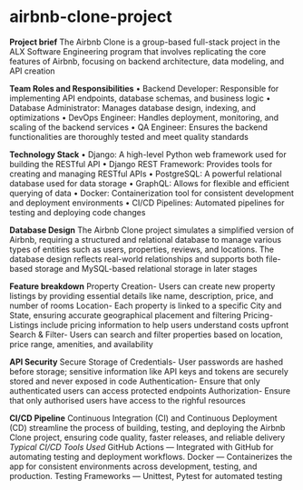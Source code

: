 # airbnb-clone-project

**Project brief**
The Airbnb Clone is a group-based full-stack project in the ALX Software Engineering program that involves replicating the core features of Airbnb, focusing on backend architecture, data modeling, and API creation

**Team Roles and Responsibilities**
	• Backend Developer: Responsible for implementing API endpoints, database schemas, and business logic
	• Database Administrator: Manages database design, indexing, and optimizations
	• DevOps Engineer: Handles deployment, monitoring, and scaling of the backend services
  • QA Engineer: Ensures the backend functionalities are thoroughly tested and meet quality standards


**Technology Stack**
	• Django: A high-level Python web framework used for building the RESTful API
	• Django REST Framework: Provides tools for creating and managing RESTful APIs
	• PostgreSQL: A powerful relational database used for data storage
	• GraphQL: Allows for flexible and efficient querying of data
	• Docker: Containerization tool for consistent development and deployment environments
  • CI/CD Pipelines: Automated pipelines for testing and deploying code changes


**Database Design**
The Airbnb Clone project simulates a simplified version of Airbnb, requiring a structured and relational database to manage various types of entities such as users, properties, reviews, and locations. The database design reflects real-world relationships and supports both file-based storage and MySQL-based relational storage in later stages

**Feature breakdown**
Property Creation-	Users can create new property listings by providing essential details like name, description, price, and number of rooms
Location-	Each property is linked to a specific City and State, ensuring accurate geographical placement and filtering
Pricing-	Listings include pricing information to help users understand costs upfront
Search & Filter-	Users can search and filter properties based on location, price range, amenities, and availability

**API Security**
Secure Storage of Credentials-	User passwords are hashed before storage; sensitive information like API keys and tokens are securely stored and never exposed in code
Authentication-	Ensure that only authenticated users can access protected endpoints
Authorization-	Ensure that only authorised users have access to the righful resources

**CI/CD Pipeline**
Continuous Integration (CI) and Continuous Deployment (CD) streamline the process of building, testing, and deploying the Airbnb Clone project, ensuring code quality, faster releases, and reliable delivery
_Typical CI/CD Tools Used_
GitHub Actions — Integrated with GitHub for automating testing and deployment workflows.
Docker — Containerizes the app for consistent environments across development, testing, and production.
Testing Frameworks — Unittest, Pytest for automated testing
